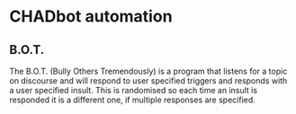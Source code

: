 # CHADbot automation

## B.O.T.

The B.O.T. (Bully Others Tremendously) is a program that listens for a topic on discourse and will respond to user specified triggers and responds with a user specified insult. This is randomised so each time an insult is responded it is a different one, if multiple responses are specified. 


